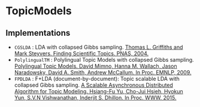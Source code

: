# TopicModels

## Implementations

- `CGSLDA` : LDA with collapsed Gibbs sampling. [Thomas L. Griffiths and Mark Steyvers. Finding Scientific Topics. PNAS, 2004.](http://psiexp.ss.uci.edu/research/papers/sciencetopics.pdf)
- `PolylingualTM` : Polylingual Topic Models with collapsed Gibbs sampling. [Polylingual Topic Models. David Mimno, Hanna M. Wallach, Jason Naradowsky, David A. Smith, Andrew McCallum. In Proc. EMNLP, 2009.](http://dirichlet.net/pdf/mimno09polylingual.pdf)
- `FPDLDA` : F+LDA (document-by-document): Topic scalable LDA with collapsed Gibbs sampling. [A Scalable Asynchronous Distributed Algorithm for Topic Modeling. Hsiang-Fu Yu, Cho-Jui Hsieh, Hyokun Yun, S.V.N Vishwanathan, Inderjit S. Dhillon. In Proc. WWW, 2015.](https://www.cs.utexas.edu/~rofuyu/papers/nomad-lda-www.pdf)
